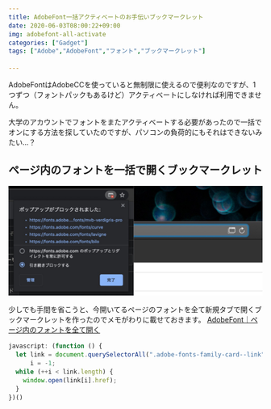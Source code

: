 ```yaml
---
title: AdobeFont一括アクティベートのお手伝いブックマークレット
date: 2020-06-03T08:00:22+09:00
img: adobefont-all-activate
categories: ["Gadget"]
tags: ["Adobe","AdobeFont","フォント","ブックマークレット"]

---
```

AdobeFontはAdobeCCを使っていると無制限に使えるので便利なのですが、1つずつ（フォントパックもあるけど）アクティベートにしなければ利用できません。

大学のアカウントでフォントをまたアクティベートする必要があったので一括でオンにする方法を探していたのですが、パソコンの負荷的にもそれはできないみたい...？

## ページ内のフォントを一括で開くブックマークレット

![ブラウザにポップアップブロックされる時は許可してあげると開く。](../../../images/popupblock.jpg)

少しでも手間を省こうと、今開いてるページのフォントを全て新規タブで開くブックマークレットを作ったのでメモがわりに載せておきます。
<a href="javascript:(function()%7Blet%20link%20%3D%20document.querySelectorAll(%22.adobe-fonts-family-card--link%22)%2C%20i%20%3D%20-1%3Bwhile%20(%2B%2Bi%20%3C%20link.length)%20%7Bwindow.open(link%5Bi%5D.href)%3B%7D%7D)()" class=download>AdobeFont｜ページ内のフォントを全て開く</a>

```js
javascript: (function () {
  let link = document.querySelectorAll(".adobe-fonts-family-card--link"),
      i = -1;
  while (++i < link.length) {
    window.open(link[i].href);
  }
})()
```
